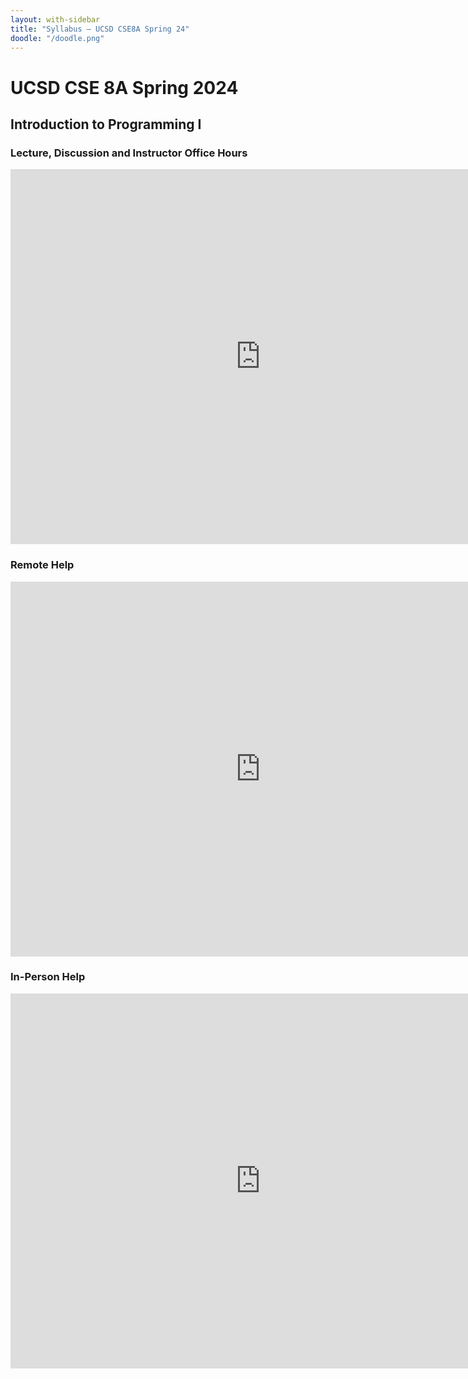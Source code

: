 ```yaml
---
layout: with-sidebar
title: "Syllabus – UCSD CSE8A Spring 24"
doodle: "/doodle.png"
---
```


# UCSD CSE 8A Spring 2024
## Introduction to Programming I

### Lecture, Discussion and Instructor Office Hours

<iframe src="https://calendar.google.com/calendar/embed?src=c_9574ee92861ba5955b9d6ed641312d3a530a3dc3a4cfc3fa24feda7ada1c0c6e%40group.calendar.google.com&ctz=America%2FLos_Angeles" style="border: 0" width="800" height="600" frameborder="0" scrolling="no"></iframe>

### Remote Help

<iframe src="https://calendar.google.com/calendar/embed?src=c_b4ee250c6237ba4e2243068c4d47e90df9edc2f1a388988b82acff01841cee4d%40group.calendar.google.com&ctz=America%2FLos_Angeles" style="border: 0" width="800" height="600" frameborder="0" scrolling="no"></iframe>

### In-Person Help

<iframe src="https://calendar.google.com/calendar/embed?src=c_f66832624145acda017ca6919e26af433f0b7daf93147d83325c949d1817aa76%40group.calendar.google.com&ctz=America%2FLos_Angeles" style="border: 0" width="800" height="600" frameborder="0" scrolling="no"></iframe>
